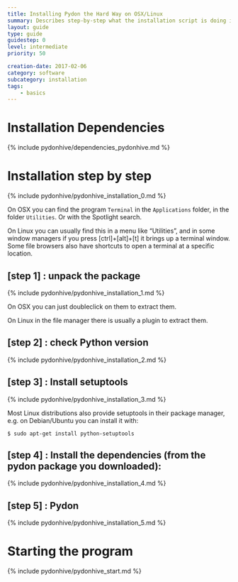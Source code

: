 ```yaml
---
title: Installing Pydon the Hard Way on OSX/Linux
summary: Describes step-by-step what the installation script is doing if you want to do it yourself, or need to debug the process.
layout: guide
type: guide
guidestep: 0
level: intermediate
priority: 50

creation-date: 2017-02-06
category: software
subcategory: installation
tags:
    - basics
---
```


# Installation Dependencies

{% include pydonhive/dependencies_pydonhive.md %}

# Installation step by step

{% include pydonhive/pydonhive_installation_0.md %}

On OSX you can find the program `Terminal` in the `Applications` folder, in the folder `Utilities`. Or with the Spotlight search.

On Linux you can usually find this in a menu like “Utilities”, and in some window managers if you press [ctrl]+[alt]+[t] it brings up a terminal window. Some file browsers also have shortcuts to open a terminal at a specific location.

## [step 1] : unpack the package

{% include pydonhive/pydonhive_installation_1.md %}

On OSX you can just doubleclick on them to extract them.

On Linux in the file manager there is usually a plugin to extract them.


## [step 2] : check Python version

{% include pydonhive/pydonhive_installation_2.md %}

## [step 3] : Install setuptools

{% include pydonhive/pydonhive_installation_3.md %}

Most Linux distributions also provide setuptools in their package manager, e.g. on Debian/Ubuntu you can install it with:

    $ sudo apt-get install python-setuptools


## [step 4] : Install the dependencies (from the pydon package you downloaded):

{% include pydonhive/pydonhive_installation_4.md %}

## [step 5] : Pydon

{% include pydonhive/pydonhive_installation_5.md %}

# Starting the program

{% include pydonhive/pydonhive_start.md %}

